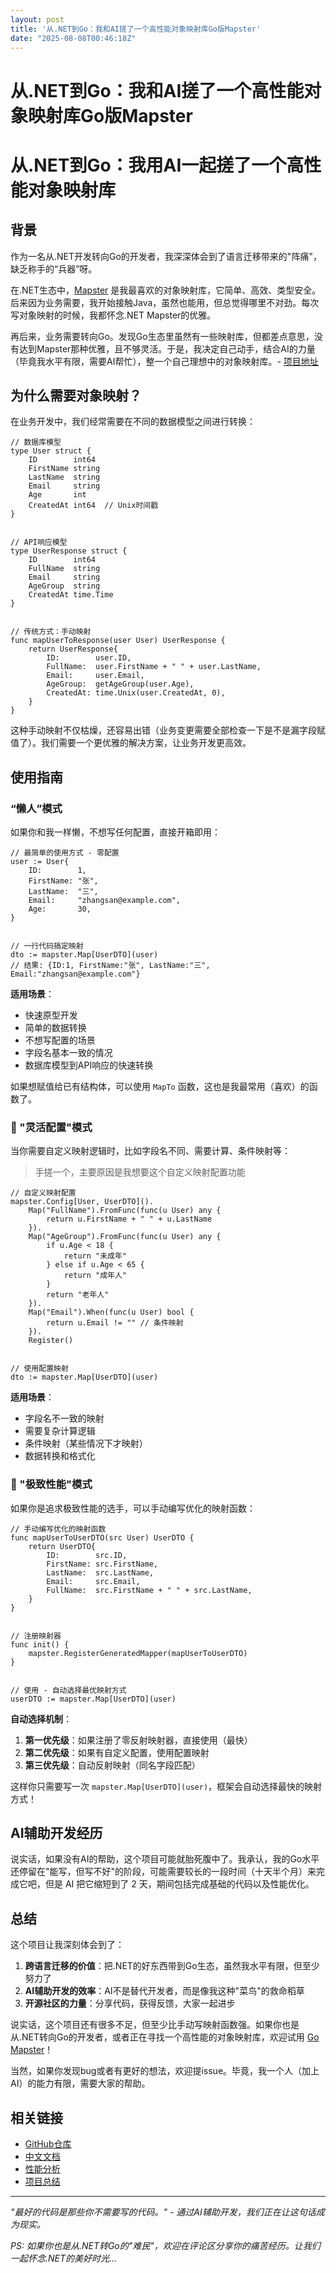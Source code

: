 ```yaml
---
layout: post
title: '从.NET到Go：我和AI搓了一个高性能对象映射库Go版Mapster'
date: "2025-08-08T00:46:18Z"
---
```

从.NET到Go：我和AI搓了一个高性能对象映射库Go版Mapster
===================================

从.NET到Go：我用AI一起搓了一个高性能对象映射库
===========================

背景
--

作为一名从.NET开发转向Go的开发者，我深深体会到了语言迁移带来的"阵痛"，缺乏称手的“兵器”呀。

在.NET生态中，[Mapster](https://github.com/MapsterMapper/Mapster) 是我最喜欢的对象映射库，它简单、高效、类型安全。后来因为业务需要，我开始接触Java，虽然也能用，但总觉得哪里不对劲。每次写对象映射的时候，我都怀念.NET Mapster的优雅。

再后来，业务需要转向Go。发现Go生态里虽然有一些映射库，但都差点意思，没有达到Mapster那种优雅，且不够灵活。于是，我决定自己动手，结合AI的力量（毕竟我水平有限，需要AI帮忙），整一个自己理想中的对象映射库。- [项目地址](https://github.com/deferz/go-mapster)

为什么需要对象映射？
----------

在业务开发中，我们经常需要在不同的数据模型之间进行转换：

    // 数据库模型
    type User struct {
        ID        int64
        FirstName string
        LastName  string
        Email     string
        Age       int
        CreatedAt int64  // Unix时间戳
    }
    
    
    // API响应模型
    type UserResponse struct {
        ID        int64
        FullName  string
        Email     string
        AgeGroup  string
        CreatedAt time.Time
    }
    
    
    // 传统方式：手动映射
    func mapUserToResponse(user User) UserResponse {
        return UserResponse{
            ID:        user.ID,
            FullName:  user.FirstName + " " + user.LastName,
            Email:     user.Email,
            AgeGroup:  getAgeGroup(user.Age),
            CreatedAt: time.Unix(user.CreatedAt, 0),
        }
    }
    

这种手动映射不仅枯燥，还容易出错（业务变更需要全部检查一下是不是漏字段赋值了）。我们需要一个更优雅的解决方案，让业务开发更高效。

使用指南
----

### “懒人”模式

如果你和我一样懒，不想写任何配置，直接开箱即用：

    // 最简单的使用方式 - 零配置
    user := User{
        ID:        1,
        FirstName: "张",
        LastName:  "三",
        Email:     "zhangsan@example.com",
        Age:       30,
    }
    
    
    // 一行代码搞定映射
    dto := mapster.Map[UserDTO](user)
    // 结果: {ID:1, FirstName:"张", LastName:"三", Email:"zhangsan@example.com"}
    

**适用场景**：

*   快速原型开发
*   简单的数据转换
*   不想写配置的场景
*   字段名基本一致的情况
*   数据库模型到API响应的快速转换

如果想赋值给已有结构体，可以使用 `MapTo` 函数，这也是我最常用（喜欢）的函数了。

### 🎯 "灵活配置"模式

当你需要自定义映射逻辑时，比如字段名不同、需要计算、条件映射等：

> 手搓一个，主要原因是我想要这个自定义映射配置功能

    // 自定义映射配置
    mapster.Config[User, UserDTO]().
        Map("FullName").FromFunc(func(u User) any {
            return u.FirstName + " " + u.LastName
        }).
        Map("AgeGroup").FromFunc(func(u User) any {
            if u.Age < 18 {
                return "未成年"
            } else if u.Age < 65 {
                return "成年人"
            }
            return "老年人"
        }).
        Map("Email").When(func(u User) bool {
            return u.Email != "" // 条件映射
        }).
        Register()
    
    
    // 使用配置映射
    dto := mapster.Map[UserDTO](user)
    

**适用场景**：

*   字段名不一致的映射
*   需要复杂计算逻辑
*   条件映射（某些情况下才映射）
*   数据转换和格式化

### 🚀 "极致性能"模式

如果你是追求极致性能的选手，可以手动编写优化的映射函数：

    // 手动编写优化的映射函数
    func mapUserToUserDTO(src User) UserDTO {
        return UserDTO{
            ID:        src.ID,
            FirstName: src.FirstName,
            LastName:  src.LastName,
            Email:     src.Email,
            FullName:  src.FirstName + " " + src.LastName,
        }
    }
    
    
    // 注册映射器
    func init() {
        mapster.RegisterGeneratedMapper(mapUserToUserDTO)
    }
    
    
    // 使用 - 自动选择最优映射方式
    userDTO := mapster.Map[UserDTO](user)
    

**自动选择机制**：

1.  **第一优先级**：如果注册了零反射映射器，直接使用（最快）
2.  **第二优先级**：如果有自定义配置，使用配置映射
3.  **第三优先级**：自动反射映射（同名字段匹配）

这样你只需要写一次 `mapster.Map[UserDTO](user)`，框架会自动选择最快的映射方式！

AI辅助开发经历
--------

说实话，如果没有AI的帮助，这个项目可能就胎死腹中了。我承认，我的Go水平还停留在"能写，但写不好"的阶段，可能需要较长的一段时间（十天半个月）来完成它吧，但是 AI 把它缩短到了 2 天，期间包括完成基础的代码以及性能优化。

总结
--

这个项目让我深刻体会到了：

1.  **跨语言迁移的价值**：把.NET的好东西带到Go生态，虽然我水平有限，但至少努力了
2.  **AI辅助开发的效率**：AI不是替代开发者，而是像我这种"菜鸟"的救命稻草
3.  **开源社区的力量**：分享代码，获得反馈，大家一起进步

说实话，这个项目还有很多不足，但至少比手动写映射函数强。如果你也是从.NET转向Go的开发者，或者正在寻找一个高性能的对象映射库，欢迎试用 [Go Mapster](https://github.com/deferz/go-mapster)！

当然，如果你发现bug或者有更好的想法，欢迎提issue。毕竟，我一个人（加上AI）的能力有限，需要大家的帮助。

相关链接
----

*   [GitHub仓库](https://github.com/deferz/go-mapster)
*   [中文文档](https://github.com/deferz/go-mapster/blob/main/README_zh.md)
*   [性能分析](https://github.com/deferz/go-mapster/blob/main/PERFORMANCE_ANALYSIS.md)
*   [项目总结](https://github.com/deferz/go-mapster/blob/main/PROJECT_SUMMARY.md)

* * *

_"最好的代码是那些你不需要写的代码。" - 通过AI辅助开发，我们正在让这句话成为现实。_

_PS: 如果你也是从.NET转Go的"难民"，欢迎在评论区分享你的痛苦经历。让我们一起怀念.NET的美好时光..._